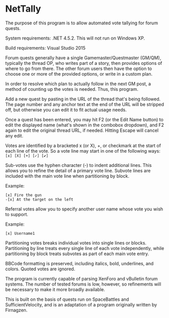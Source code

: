 ﻿# NetTally
The purpose of this program is to allow automated vote tallying for forum quests.

System requirements: .NET 4.5.2.  This will not run on Windows XP.

Build requirements: Visual Studio 2015

Forum quests generally have a single Gamemaster/Questmaster (GM/QM), typically the thread OP, who writes part of a story, then provides options of where to go from there.  The other forum users then have the option to choose one or more of the provided options, or write in a custom plan.

In order to resolve which plan to actually follow in the next GM post, a method of counting up the votes is needed. Thus, this program.

Add a new quest by pasting in the URL of the thread that's being followed.  The page number and any anchor text at the end of the URL will be stripped off, but otherwise you can edit it to fit actual usage needs.

Once a quest has been entered, you may hit F2 (or the Edit Name button) to edit the displayed name (what's shown in the combobox dropdown), and F2 again to edit the original thread URL, if needed.  Hitting Escape will cancel any edit.

Votes are identified by a bracketed x (or X), +, or checkmark at the start of each line of the vote.  So a vote line may start in one of the following ways: `[x] [X] [+] [✓] [✔]`

Sub-votes use the hyphen character (-) to indent additional lines.  This allows you to refine the detail of a primary vote line.  Subvote lines are included with the main vote line when partitioning by block.

Example:
```
[x] Fire the gun
-[x] At the target on the left
```

Referral votes allow you to specify another user name whose vote you wish to support.

Example:
```
[x] Username1
```

Partitioning votes breaks individual votes into single lines or blocks.  Partitioning by line treats every single line of each vote independently, while partitioning by block treats subvotes as part of each main vote entry.

BBCode formatting is preserved, including italics, bold, underlines, and colors.  Quoted votes are ignored.

The program is currently capable of parsing XenForo and vBulletin forum systems.  The number of tested forums is low, however, so refinements will be necessary to make it more broadly available.

This is built on the basis of quests run on SpaceBattles and SufficientVelocity, and is an adaptation of a program originally written by Firnagzen.

